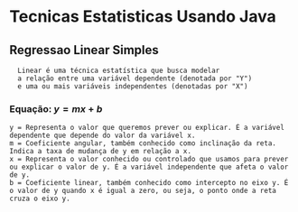 
# Tecnicas Estatisticas  Usando Java

## Regressao Linear Simples
	  Linear é uma técnica estatística que busca modelar
	  a relação entre uma variável dependente (denotada por "Y")
	  e uma ou mais variáveis independentes (denotadas por "X")  
### Equação: $y = mx + b$
    y = Representa o valor que queremos prever ou explicar. É a variável dependente que depende do valor da variável x.
    m = Coeficiente angular, também conhecido como inclinação da reta. Indica a taxa de mudança de y em relação a x.
    x = Representa o valor conhecido ou controlado que usamos para prever ou explicar o valor de y. É a variável independente que afeta o valor de y.
    b = Coeficiente linear, também conhecido como intercepto no eixo y. É o valor de y quando x é igual a zero, ou seja, o ponto onde a reta cruza o eixo y.
    

    
